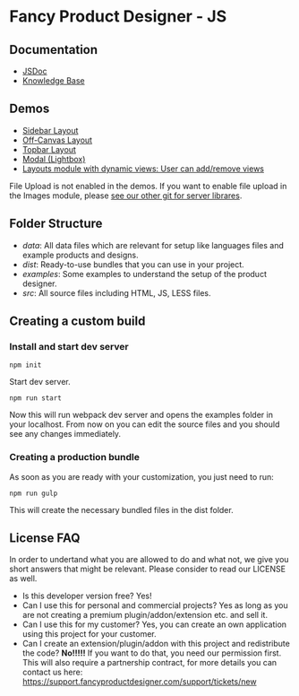 # Fancy Product Designer - JS

## Documentation
* [JSDoc](https://jsdoc.fancyproductdesigner.com/)
* [Knowledge Base](https://support.fancyproductdesigner.com/support/solutions/5000115464)

## Demos
* [Sidebar Layout](https://jsdemos.fancyproductdesigner.com/sidebar.html)
* [Off-Canvas Layout](https://jsdemos.fancyproductdesigner.com/off-canvas.html)
* [Topbar Layout](https://jsdemos.fancyproductdesigner.com/topbar.html)
* [Modal (Lightbox)](https://jsdemos.fancyproductdesigner.com/modal.html)
* [Layouts module with dynamic views: User can add/remove views](https://jsdemos.fancyproductdesigner.com/dynamic-views.html)

File Upload is not enabled in the demos. If you want to enable file upload in the Images module, please [see our other git for server librares](https://github.com/radykal/fpd-js-server).

## Folder Structure
* *data*: All data files which are relevant for setup like languages files and example products and designs.
* *dist*: Ready-to-use bundles that you can use in your project.
* *examples*: Some examples to understand the setup of the product designer.
* *src*: All source files including HTML, JS, LESS files.

## Creating a custom build
### Install and start dev server

```
npm init
```

Start dev server.

```
npm run start
```

Now this will run webpack dev server and opens the examples folder in your localhost. From now on you can edit the source files and you should see any changes immediately. 

### Creating a production bundle
As soon as you are ready with your customization, you just need to run:
```
npm run gulp
```
This will create the necessary bundled files in the dist folder.

## License FAQ
In order to undertand what you are allowed to do and what not, we give you short answers that might be relevant. Please consider to read our LICENSE as well.

* Is this developer version free? Yes!
* Can I use this for personal and commercial projects? Yes as long as you are not creating a premium plugin/addon/extension etc. and sell it.
* Can I use this for my customer? Yes, you can create an own application using this project for your customer.
* Can I create an extension/plugin/addon with this project and redistribute the code? **No!!!!!** If you want to do that, you need our permission first. This will also require a partnership contract, for more details you can contact us here: https://support.fancyproductdesigner.com/support/tickets/new


